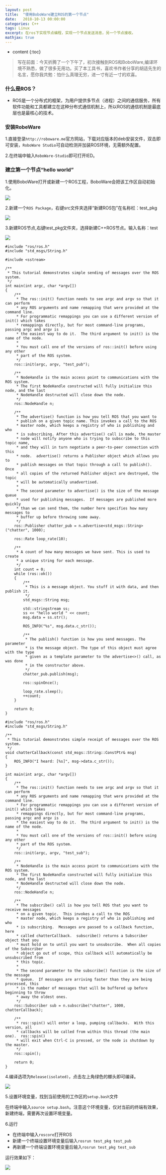 ```yaml
---
layout: post
title:  "使用BoboWare建立ROS的第一个节点"
date:   2018-10-13 00:00:00
categories: C++
tags: Linux
excerpt: 在ros下实现节点编程，实现一个节点发送消息，另一个节点接收。
mathjax: true
---
```

* content
{:toc}

> 写在前面：今天折腾了一个下午了，初次接触到ROS和BoboWare,编译环境不熟悉，做了很多无用功。买了本工具书，喜欢书作者分享的胡适先生的名言，愿你我共勉：怕什么真理无穷，进一寸有近一寸的欢喜。


### 什么是ROS？

- ROS是一个分布式的框架，为用户提供多节点（进程）之间的通信服务，所有软件功能和工具都建立在这种分布式通信机制上，所以ROS的通信机制是最底层也是最核心的技术。



### 安装RobeWare

1.直接登录`http://roboware.me`官方网站，下载对应版本的deb安装文件，双击即可安装，`RoboWare Studio`可自动检测并加装ROS环境，无需额外配置。<br/>

2.在终端中输入`RoboWare-Studio`即可打开IED。<br/>



### 建立第一个节点“hello world”


1.使用BoboWare打开或新建一个ROS工程，BoboWare会把该工作区自动初始化。<br/>

![](http://owlypioka.bkt.clouddn.com/%E6%89%93%E5%BC%80%E6%88%96%E6%96%B0%E5%BB%BA%E5%B7%A5%E7%A8%8B.png)


2.新建一个`ROS Package`，右键src文件夹选择“新建ROS包”在名称栏：test_pkg <br/>

![](http://owlypioka.bkt.clouddn.com/Add%20ROS%20Package.png)

3.新建ROS节点,右键test_pkg文件夹，选择新建C++ROS节点。输入名称：test<br/>

![](http://owlypioka.bkt.clouddn.com/%E6%96%B0%E5%BB%BA%E4%B8%80%E4%B8%AA%E8%8A%82%E7%82%B9.png)

```
#include "ros/ros.h"
#include "std_msgs/String.h"

#include <sstream>

/**
 * This tutorial demonstrates simple sending of messages over the ROS system.
 */
int main(int argc, char *argv[])
{
	/**
	 * The ros::init() function needs to see argc and argv so that it can perform
	 * any ROS arguments and name remapping that were provided at the command line.
	 * For programmatic remappings you can use a different version of init() which takes
	 * remappings directly, but for most command-line programs, passing argc and argv is
	 * the easiest way to do it.  The third argument to init() is the name of the node.
	 *
	 * You must call one of the versions of ros::init() before using any other
	 * part of the ROS system.
	 */
	ros::init(argc, argv, "test_pub");

	/**
	 * NodeHandle is the main access point to communications with the ROS system.
	 * The first NodeHandle constructed will fully initialize this node, and the last
	 * NodeHandle destructed will close down the node.
	 */
	ros::NodeHandle n;

	/**
	 * The advertise() function is how you tell ROS that you want to
	 * publish on a given topic name. This invokes a call to the ROS
	 * master node, which keeps a registry of who is publishing and who
	 * is subscribing. After this advertise() call is made, the master
	 * node will notify anyone who is trying to subscribe to this topic name,
	 * and they will in turn negotiate a peer-to-peer connection with this
	 * node.  advertise() returns a Publisher object which allows you to
	 * publish messages on that topic through a call to publish().  Once
	 * all copies of the returned Publisher object are destroyed, the topic
	 * will be automatically unadvertised.
	 *
	 * The second parameter to advertise() is the size of the message queue
	 * used for publishing messages.  If messages are published more quickly
	 * than we can send them, the number here specifies how many messages to
	 * buffer up before throwing some away.
	 */
	ros::Publisher chatter_pub = n.advertise<std_msgs::String>("chatter", 1000);

	ros::Rate loop_rate(10);

	/**
	 * A count of how many messages we have sent. This is used to create
	 * a unique string for each message.
	 */
	int count = 0;
	while (ros::ok())
	{
		/**
		 * This is a message object. You stuff it with data, and then publish it.
		 */
		std_msgs::String msg;

		std::stringstream ss;
		ss << "hello world " << count;
		msg.data = ss.str();

		ROS_INFO("%s", msg.data.c_str());

		/**
		 * The publish() function is how you send messages. The parameter
		 * is the message object. The type of this object must agree with the type
		 * given as a template parameter to the advertise<>() call, as was done
		 * in the constructor above.
		 */
		chatter_pub.publish(msg);

		ros::spinOnce();

		loop_rate.sleep();
		++count;
	}

	return 0;
}
```



```
#include "ros/ros.h"
#include "std_msgs/String.h"

/**
 * This tutorial demonstrates simple receipt of messages over the ROS system.
 */
void chatterCallback(const std_msgs::String::ConstPtr& msg)
{
	ROS_INFO("I heard: [%s]", msg->data.c_str());
}

int main(int argc, char *argv[])
{
	/**
	 * The ros::init() function needs to see argc and argv so that it can perform
	 * any ROS arguments and name remapping that were provided at the command line.
	 * For programmatic remappings you can use a different version of init() which takes
	 * remappings directly, but for most command-line programs, passing argc and argv is
	 * the easiest way to do it.  The third argument to init() is the name of the node.
	 *
	 * You must call one of the versions of ros::init() before using any other
	 * part of the ROS system.
	 */
	ros::init(argc, argv, "test_sub");

	/**
	 * NodeHandle is the main access point to communications with the ROS system.
	 * The first NodeHandle constructed will fully initialize this node, and the last
	 * NodeHandle destructed will close down the node.
	 */
	ros::NodeHandle n;

	/**
	 * The subscribe() call is how you tell ROS that you want to receive messages
	 * on a given topic.  This invokes a call to the ROS
	 * master node, which keeps a registry of who is publishing and who
	 * is subscribing.  Messages are passed to a callback function, here
	 * called chatterCallback.  subscribe() returns a Subscriber object that you
	 * must hold on to until you want to unsubscribe.  When all copies of the Subscriber
	 * object go out of scope, this callback will automatically be unsubscribed from
	 * this topic.
	 *
	 * The second parameter to the subscribe() function is the size of the message
	 * queue.  If messages are arriving faster than they are being processed, this
	 * is the number of messages that will be buffered up before beginning to throw
	 * away the oldest ones.
	 */
	ros::Subscriber sub = n.subscribe("chatter", 1000, chatterCallback);

	/**
	 * ros::spin() will enter a loop, pumping callbacks.  With this version, all
	 * callbacks will be called from within this thread (the main one).  ros::spin()
	 * will exit when Ctrl-C is pressed, or the node is shutdown by the master.
	 */
	ros::spin();

	return 0;
}
```


4.编译选项为`Release(isolated)`，点击左上角绿色的榔头即可编译。<br/>

![](http://owlypioka.bkt.clouddn.com/RoboWare%E7%BC%96%E8%AF%91.png)

5.设置环境变量，找到当前使用的工作区的`setup.bash`文件<br/>

在终端中输入`source setup.bash`。注意这个环境变量，仅对当前的终端有效果，新建终端，需要再次设置环境变量。<br/>

6.运行

- 在终端中输入`roscore`打开ROS<br/>
- 新建一个终端设置环境变量后输入`rosrun test_pkg test_pub`<br/>
- 再新建一个终端设置环境变量后输入`rosrun test_pkg test_sub`<br/>

运行效果如下：<br/>

![](http://owlypioka.bkt.clouddn.com/ros%E7%AC%AC%E4%B8%80%E4%B8%AA%E8%8A%82%E7%82%B9.jpg)


